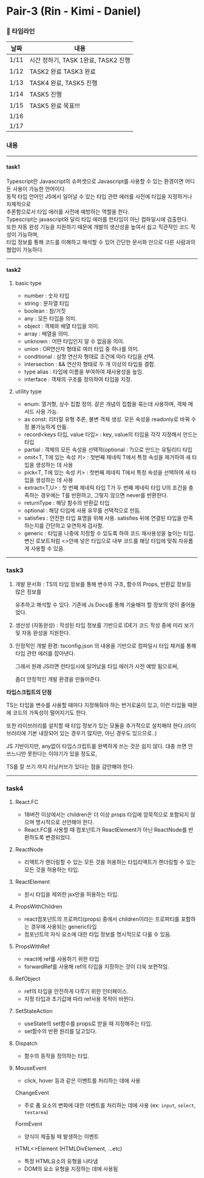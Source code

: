 # Pair-3 (Rin - Kimi - Daniel)

### 📆 타임라인

| 날짜 | 내용                                |
| ---- | ----------------------------------- |
| 1/11 | 시간 정하기, TASK 1완료, TASK2 진행 |
| 1/12 | TASK2 완료 TASK3 완료               |
| 1/13 | TASK4 완료, TASK5 진행              |
| 1/14 | TASK5 진행                          |
| 1/15 | TASK5 완료 목표!!!                  |
| 1/16 |                                     |
| 1/17 |                                     |

### 내용

---

#### task1

Typescript란 Javascript의 슈퍼셋으로 Javascript를 사용할 수 있는 환경이면 어디든 사용이 가능한 언어이다. </br>
동적 타입 언어인 JS에서 일어날 수 있는 타입 관련 에러를 사전에 타입을 지정하거나 자체적으로 </br>
추론함으로서 타입 에러를 사전에 예방하는 역할을 한다.
</br>
Typescript는 javascript와 달리 타입 에러를 런타임이 아닌 컴파일시에 검출한다. </br>
또한 자동 완성 기능을 지원하기 때문에 개발의 생산성을 높여서 쉽고 직관적인 코드 작성이 가능하며, </br>
타입 정보를 통해 코드를 이해하고 해석할 수 있어 간단한 문서화 만으로 다른 사람과의 협업이 가능하다.

---

#### task2

1. basic type

   - number : 숫자 타입
   - string : 문자열 타입
   - boolean : 참/거짓
   - any : 모든 타입을 의미.
   - object : 객체와 배열 타입을 의미.
   - array : 배열을 의미.
   - unknown : 어떤 타입인지 알 수 없음을 의미.
   - union : OR연산자 형태로 여러 타입 중 하나를 의미.
   - conditional : 삼항 연산자 형태로 조건에 따라 타입을 선택.
   - intersection : && 연산자 형태로 두 개 이상의 타입을 결합.
   - type alias : 타입에 이름을 부여하여 재사용성을 높임.
   - interface : 객체의 구조를 정의하여 타입을 지정.

2. utility type
   - enum: 열거형, 상수 집합 정의. 같은 개념의 집합을 묶는데 사용하며, 객체 메서드 사용 가능.
   - as const: 리터럴 유형 추론, 불변 객체 생성. 모든 속성을 readonly로 바꿔 수정 불가능하게 만듦.
   - record<keys 타입, value 타입> : key, value의 타입을 각각 지정해서 만드는 타입
   - partial : 객체의 모든 속성을 선택적(optional : ?)으로 만드는 유틸리티 타입
   - omit<T, T에 있는 속성 키> : 첫번째 제네릭 T에서 특정 속성을 제거하여 새 타입을 생성하는 데 사용
   - pick<T, T에 있는 속성 키> : 첫번째 제네릭 T에서 특정 속성을 선택하여 새 타입을 생성하는 데 사용
   - extract<T,U> : 첫 번째 제네릭 타입 T가 두 번째 제네릭 타입 U의 조건을 충족하는 경우에는 T를 반환하고, 그렇지 않으면 never를 반환한다.
   - returnType : 해당 함수의 반환값 타입.
   - optional : 해당 타입에 사용 유무를 선택적으로 만듬.
   - satisfies : 안전한 타입 표명을 위해 사용. satisfies 뒤에 연결된 타입을 만족하는지를 간단하고 유연하게 검사함.
   - generic : 타입을 나중에 지정할 수 있도록 하여 코드 재사용성을 높이는 타입. 변신 로보트처럼 <>안에 넣은 타입으로 내부
     코드를 해당 타입에 맞춰 자유롭게 사용할 수 있음.

---

### task3

1. 개발 문서화 : TS의 타입 정보를 통해 변수의 구조, 함수의 Props, 반환값 정보등 많은 정보를

   유추하고 해석할 수 있다. 기존에 Js Docs를 통해 기술해야 할 정보의 양이 줄어들었다.

2. 생산성 (자동완성) : 작성된 타입 정보를 기반으로 IDE가 코드 작성 중에 미리 보기 및 자동 완성을 지원한다.

3. 안정적인 개발 환경: tsconfig.json 의 내용을 기반으로 컴파일시 타입 체커를 통해 타입 관련 에러를 잡아낸다.

   그래서 원래 JS라면 런타임시에 일어났을 타입 에러가 사전 예방 됨으로써,

   좀더 안정적인 개발 환경을 만들어준다.

**타입스크립트의 단점**

TS는 타입을 변수를 사용할 때마다 지정해줘야 하는 번거로움이 있고, 이런 타입들 때문에 코드의 가독성이 떨어지기도 한다.

또한 라이브러리를 설치할 때 타입 정보가 있는 모듈을 추가적으로 설치해야 한다.(라이브러리에 기본 내장되어 있는 경우가 많지만, 아닌 경우도 있으므로..)

JS 기반이지만, any없이 타입스크립트를 완벽하게 쓰는 것은 쉽지 않다. 대충 쓰면 안 쓰느니만 못한다는 이야기가 있을 정도로,

TS를 잘 쓰기 까지 러닝커브가 있다는 점을 감안해야 한다.

---

### task4

1. React.FC

   - 18버전 이상에서는 children은 더 이상 props 타입에 암묵적으로 포함되지 않으며 명시적으로 선언해야 한다.
   - React.FC를 사용할 때 컴포넌트가 ReactElement가 아닌 ReactNode를 반환하도록 변경되었다.

2. ReactNode

   - 리액트가 랜더링할 수 있는 모든 것을 허용하는 타입리액트가 랜더링할 수 있는 모든 것을 허용하는 타입.

3. ReactElement

   - 원시 타입을 제외한 jsx만을 허용하는 타입.

4. PropsWithChildren

   - react컴포넌트의 프로퍼티(props) 중에서 children이라는 프로퍼티를 포함하는 경우에 사용되는 generic타입
   - 컴포넌트의 자식 요소에 대한 타입 정보를 명시적으로 다룰 수 있음.

5. PropsWithRef

   - react에 ref를 사용하기 위한 타입
   - forwardRef를 사용해 ref의 타입을 지정하는 것이 더욱 보편적임.

6. RefObject

   - ref의 타입을 안전하게 다루기 위한 인터페이스.
   - 지정 타입과 초기값에 따라 ref사용 목적이 바뀐다.

7. SetStateAction

   - useState의 set함수를 props로 받을 때 지정해주는 타입.
   - set함수의 반환 원리를 담고있다.

8. Dispatch

   - 함수의 동작을 정의하는 타입.

9. MouseEvent

   - click, hover 등과 같은 이벤트를 처리하는 데에 사용

   ChangeEvent

   - 주로 폼 요소의 변화에 대한 이벤트를 처리하는 데에 사용 (ex: `input`, `select`, `textarea`)

   FormEvent

   - 양식이 제출될 때 발생하는 이벤트

   HTML<>Element (HTMLDivElement, ...etc)

   - 특정 HTML요소의 유형을 나타냄
   - DOM의 요소 유형을 지정하는 데에 사용됨
